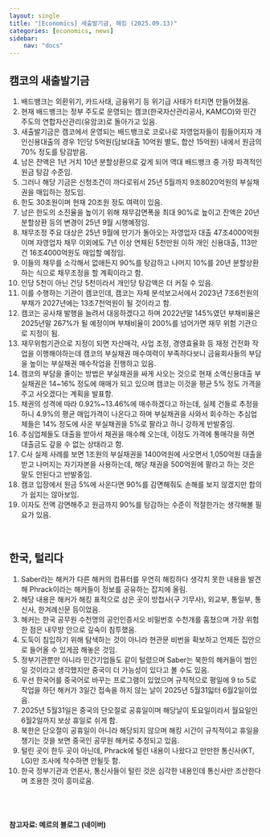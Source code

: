 ```yaml
---
layout: single
title: "[Economics] 새출발기금, 해킹 (2025.09.13)"
categories: [economics, news]
sidebar:
    nav: "docs"
---
```


## 캠코의 새출발기금
1. 배드뱅크는 외환위기, 카드사태, 금융위기 등 위기급 사태가 터지면 만들어졌음.
1. 현재 배드뱅크는 정부 주도로 운영되는 캠코(한국자산관리공사, KAMCO)와 민간 주도의 연합자산관리(유암코)로 돌아가고 있음.
1. 새출발기금은 캠코에서 운영되는 배드뱅크로 코로나로 자영업자들이 힘들어지자 개인신용대출의 경우 1인당 5억원(담보대출 10억원 별도, 합산 15억원) 내에서 원금의 70% 정도를 탕감받음.
1. 남은 잔액은 1년 거치 10년 분할상환으로 갚게 되어 역대 배드뱅크 중 가장 파격적인 원금 탕감 수준임.
1. 그러나 해당 기금은 신청조건이 까다로워서 25년 5월까지 9조8020억원의 부실채권을 매입하는 정도임.
1. 한도 30조원이며 현재 20조원 정도 여력이 있음.
1. 남은 한도의 소진율을 높이기 위해 채무감면폭을 최대 90%로 높이고 잔액은 20년 분할상환 등의 변경이 25년 9월 시행예정임.
1. 채무조정 주요 대상은 25년 9월에 만기가 돌아오는 자영업자 대출 47조4000억원이며 자영업자 채무 이외에도 7년 이상 연체된 5천만원 이하 개인 신용대출, 113만건 16조4000억원도 매입할 예정임.
1. 이들의 채무를 소각해서 없애든지 90%를 탕감하고 나머지 10%를 20년 분할상환하는 식으로 채무조정을 할 계획이라고 함.
1. 인당 5천이 아닌 건당 5천이라서 개인당 탕감액은 더 커질 수 있음.
1. 이를 수행하는 기관이 캠코인데, 캠코는 자체 분석보고서에서 2023년 7조6천원의 부채가 2027년에는 13조7천억원이 될 것이라고 함.
1. 캠코는 공사채 발행을 늘려서 대응하겠다고 하며 2022년말 145%였던 부채비율은 2025년말 267%가 될 예정이며 부채비율이 200%를 넘어가면 재무 위험 기관으로 지정이 됨.
1. 재무위험기관으로 지정이 되면 자산매각, 사업 조정, 경영효율화 등 재정 건전화 작업을 이행해야하는데 캠코의 부실채권 매수여력이 부족하다보니 금융회사들의 부담을 높이는 부실채권 매수작업을 진행하고 있음.
1. 캠코의 부담을 줄이는 방법은 부실채권을 싸게 사오는 것으로 현재 소액신용대출 부실채권은 14~16% 정도에 매매가 되고 있으며 캠코는 이것을 평균 5% 정도 가격을 주고 사오겠다는 계획을 발표함.
1. 채권의 성격에 따라 0.92%~13.46%에 매수하겠다고 하는데, 실제 건들로 추정을 하니 4.9%의 평균 매입가격이 나온다고 하며 부실채권을 사와서 회수하는 추심업체들은 14% 정도에 사온 부실채권을 5%로 팔라고 하니 강하게 반발중임.
1. 추심업체들도 대출을 받아서 채권을 매수해 오는데, 이정도 가격에 통매각을 하면 대출금도 갚을 수 없는 상태라고 함.
1. C사 실제 사례를 보면 1조원의 부실채권을 1400억원에 사오면서 1,050억원 대출을 받고 나머지는 자기자본을 사용하는데, 해당 채권을 500억원에 팔라고 하는 것은 말도 안된다고 반발중임.
1. 캠코 입장에서 원금 5%에 사온다면 90%를 감면해줘도 손해를 보지 않겠지만 합의가 쉽지는 않아보임.
1. 이자도 전액 감면해주고 원금까지 90%를 탕감하는 수준이 적절한가는 생각해볼 필요가 있음.

<br/>

## 한국, 털리다
1. Saber라는 해커가 다른 해커의 컴퓨터를 우연히 해킹하다 생각치 못한 내용을 발견해 Phrack이라는 해커들이 정보를 공유하는 잡지에 올림.
1. 해당 내용은 해커가 해킹 표적으로 삼은 곳이 방첩사(구 기무사), 외교부, 통일부, 통신사, 한겨례신문 등이었음.
1. 해커는 한국 공무원 수천명의 공인인증서오 비밀번호 수천개를 훔쳤으며 가장 위험한 점은 내무방 안으로 깊숙이 침투했음.
1. 도둑이 침입하기 위해 탐색하는 것이 아니라 현관문 비번을 확보하고 언제든 집안으로 들어올 수 있게끔 해놓은 것임.
1. 정부기관뿐만 아니라 민간기업들도 같이 털렸으며 Saber는 북한의 해커들이 범인일 것이라고 생각했지만 중국이 더 가능성이 있다고 볼 수도 있음.
1. 우선 한국어를 중국어로 바꾸는 프로그램이 있었으며 규칙적으로 평일에 9 to 5로 작업을 하던 해커가 3일간 접속을 하지 않는 날이 2025년 5월31읿터 6월2일이었음.
1. 2025년 5월31일은 중국의 단오절로 공휴일이며 해당날이 토요일이라서 월요일인 6월2일까지 보상 휴일로 쉬게 함.
1. 북한은 단오절이 공휴일이 아니라 해당되지 않으며 해킹 시간이 규칙적이고 휴일을 챙기는 것을 보면 중국인 공무원 해커로 추정되고 있음.
1. 털린 곳이 한두 곳이 아닌데, Phrack에 털린 내용이 나왔다고 만만한 통신사(KT, LG)만 조사에 착수하면 안될듯 함.
1. 한국 정부기관과 언론사, 통신사들이 털린 것은 심각한 내용인데 통신사만 조산한다며 조용한 것이 흥미로움.



<br/>
<br/>

#### 참고자료: 메르의 블로그 (네이버)